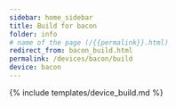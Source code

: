 ```yaml
---
sidebar: home_sidebar
title: Build for bacon
folder: info
# name of the page (/{{permalink}}.html)
redirect_from: bacon_build.html
permalink: /devices/bacon/build
device: bacon
---
```

{% include templates/device_build.md %}
